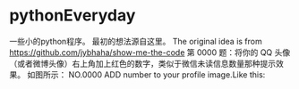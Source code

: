# pythonEveryday
一些小的python程序。
最初的想法源自这里。
The original idea is from https://github.com/jybhaha/show-me-the-code
第 0000 题：将你的 QQ 头像（或者微博头像）右上角加上红色的数字，类似于微信未读信息数量那种提示效果。 如图所示：
NO.0000  ADD number to your profile image.Like this:

